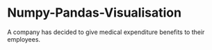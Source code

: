 # Numpy-Pandas-Visualisation
A company has decided to give medical expenditure benefits to their employees. 

